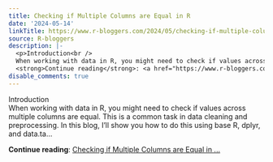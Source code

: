 ```yaml
---
title: Checking if Multiple Columns are Equal in R
date: '2024-05-14'
linkTitle: https://www.r-bloggers.com/2024/05/checking-if-multiple-columns-are-equal-in-r/
source: R-bloggers
description: |-
  <p>Introduction<br />
  When working with data in R, you might need to check if values across multiple columns are equal. This is a common task in data cleaning and preprocessing. In this blog, I’ll show you how to do this using base R, dplyr, and data.ta...</p>
  <strong>Continue reading</strong>: <a href="https://www.r-bloggers.com/2024/05/checking-if-multiple-columns-are-equal-in-r/">Checking if Multiple Columns are Equal in ...
disable_comments: true
---
```

<p>Introduction<br />
When working with data in R, you might need to check if values across multiple columns are equal. This is a common task in data cleaning and preprocessing. In this blog, I’ll show you how to do this using base R, dplyr, and data.ta...</p>
<strong>Continue reading</strong>: <a href="https://www.r-bloggers.com/2024/05/checking-if-multiple-columns-are-equal-in-r/">Checking if Multiple Columns are Equal in ...